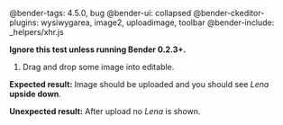 @bender-tags: 4.5.0, bug
@bender-ui: collapsed
@bender-ckeditor-plugins: wysiwygarea, image2, uploadimage, toolbar
@bender-include: _helpers/xhr.js

**Ignore this test unless running Bender 0.2.3+.**

1. Drag and drop some image into editable.

**Expected result:** Image should be uploaded and you should see *Lena* **upside down**.

**Unexpected result:** After upload no *Lena* is shown.

